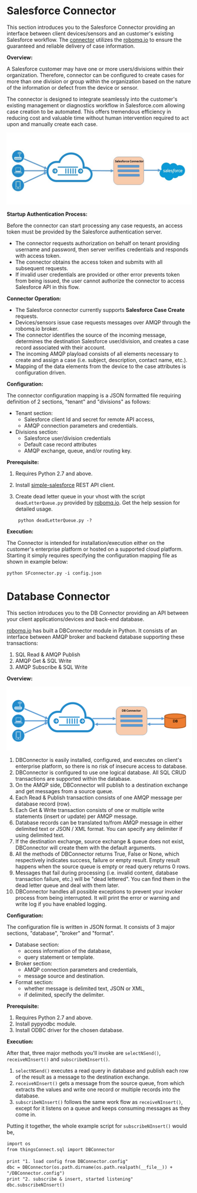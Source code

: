 # Salesforce Connector

This section introduces you to the Salesforce Connector providing an interface between client devices/sensors and an customer's existing Salesforce workflow.  The [connector](http://www.robomq.io/#thingsconnect) utilizes the [robomq.io](http://www.robomq.io) to ensure the guaranteed and reliable delivery of case information.

**Overview:**

A Salesforce customer may have one or more users/divisions within their organization.  Therefore, connector can be configured to create cases for more than one division or group within the organization based on the nature of the information or defect from the device or sensor.

The connector is designed to integrate seamlessly into the customer's existing management or diagnostics workflow in Salesforce.com allowing case creation to be automated.  This offers tremendous efficiency in reducing cost and valuable time without human intervention required to act upon and manually create each case.

![Diagram of Salesforce Connector](./images/SalesforceConnector.png)

**Startup Authentication Process:**

Before the connector can start processing any case requests, an access token must be provided by the Salesforce authentication server.

- The connector requests authorization on behalf on tenant providing username and password, then server verifies credentials and responds with access token.
- The connector obtains the access token and submits with all subsequent requests.
- If invalid user credentials are provided or other error prevents token from being issued, the user cannot authorize the connector to access Salesforce API in this flow.

**Connector Operation:**

- The Salesforce connector currently supports **Salesforce Case Create** requests.
- Devices/sensors issue case requests messages over AMQP through the robomq.io broker.
- The connector identifies the source of the incoming message, determines the destination Salesforce user/division, and creates a case record associated with their account.
- The incoming AMQP playload consists of all elements necessary to create and assign a case (i.e. subject, description, contact name, etc.).
- Mapping of the data elements from the device to the case attributes is configuration driven.

**Configuration:**

The connector configuration mapping is a JSON formatted file requiring definition of 2 sections, "tenant" and "divisions" as follows:

- Tenant section:
	- Salesforce client Id and secret for remote API access,
	- AMQP connection parameters and credentials.
- Divisions section:
	-  Salesforce user/division credentials
	-  Default case record attributes
	-  AMQP exchange, queue, and/or routing key.

**Prerequisite:**

1.  Requires Python 2.7 and above.
2.  Install [simple-salesforce](https://pypi.python.org/pypi/simple-salesforce) REST API client.
2. Create dead letter queue in your vhost with the script `deadLetterQueue.py` provided by [robomq.io](http://www.robomq.io). Get the help session for detailed usage.  

		python deadLetterQueue.py -?

**Execution:**

The Connector is intended for installation/execution either on the customer's enterprise platform or hosted on a supported cloud platform.
Starting it simply requires specifying the configuration mapping file as shown in example below:

	python SFconnector.py -i config.json

# Database Connector
 
This section introduces you to the DB Connector providing an API between your client applications/devices and back-end database. 

[robomq.io](http://www.robomq.io) has built a DBConnector module in Python. It consists of an interface between AMQP broker and backend database supporting these transactions:

1. SQL Read & AMQP Publish  
2. AMQP Get & SQL Write  
3. AMQP Subscribe & SQL Write

**Overview:**

![Diagram of DB Connector](./images/DBConnector.png)

1. DBConnector is easily installed, configured, and executes on client's enterprise platform, so there is no risk of insecure access to database. 
2. DBConnector is configured to use one logical database. All SQL CRUD transactions are supported within the database.  
3. On the AMQP side, DBConnector will publish to a destination exchange and get messages from a source queue.   
4. Each Read & Publish transaction consists of one AMQP message per database record (row).  
5. Each Get & Write transaction consists of one or multiple write statements (insert or update) per AMQP message.  
6. Database records can be translated to/from AMQP message in either delimited text or JSON / XML format. You can specify any delimiter if using delimited text.  
7. If the destination exchange, source exchange & queue does not exist, DBConnector will create them with the default arguments.  
8. All the methods of DBConnector returns True, False or None, which respectively indicates success, failure or empty result. Empty result happens when the source queue is empty or read query returns 0 rows.  
9. Messages that fail during processing (i.e. invalid content, database transaction failure, etc.) will be "dead lettered". You can find them in the dead letter queue and deal with them later.  
10. DBConnector handles all possible exceptions to prevent your invoker process from being interrupted. It will print the error or warning and write log if you have enabled logging.   

**Configuration:**

The configuration file is written in JSON format. It consists of 3 major sections, "database", "broker" and "format".

- Database section:
	- access information of the database,
	- query statement or template.
- Broker section:
	-  AMQP connection parameters and credentials,  
	-  message source and destination.  
- Format section:
	-  whether message is delimited text, JSON or XML,
	-  if delimited, specify the delimiter. 

**Prerequisite:**

1. Requires Python 2.7 and above.  
2. Install pypyodbc module.  
3. Install ODBC driver for the chosen database.

**Execution:**

After that, three major methods you'll invoke are `selectNSend()`, `receiveNInsert()` and `subscribeNInsert()`.  

1. `selectNSend()` executes a read query in database and publish each row of the result as a message to the destination exchange.  
2. `receiveNInsert()` gets a message from the source queue, from which extracts the values and write one record or multiple records into the database.  
3. `subscribeNInsert()` follows the same work flow as `receiveNInsert()`, except for it listens on a queue and keeps consuming messages as they come in.   

Putting it together, the whole example script for `subscribeNInsert()` would be,    

	import os
	from thingsConnect.sql import DBConnector
	
	print "1. load config from DBConnector.config"
	dbc = DBConnector(os.path.dirname(os.path.realpath(__file__)) + "/DBConnector.config")
	print "2. subscribe & insert, started listening"
	dbc.subscribeNInsert()